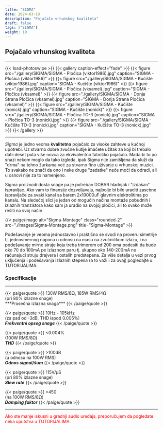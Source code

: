```yaml
---
title: "SIGMA"
date: 2024-03-18
description: "Pojačalo vrhunskog kvaliteta"
draft: false
tags: ["SIGMA"]
weight: 10
---
```

## Pojačalo vrhunskog kvaliteta

<hr>
{{< load-photoswipe >}}
{{< gallery caption-effect="fade" >}}
  {{< figure src="./gallery/SIGMA/SIGMA - Pločica (viktor1986).jpg" caption="SIGMA - Pločica (viktor1986)" >}}
  {{< figure src="./gallery/SIGMA/SIGMA - Kućište (viktor1986).jpg" caption="SIGMA - Kućište (viktor1986)" >}}
  {{< figure src="./gallery/SIGMA/SIGMA - Pločica (vksamel).jpg" caption="SIGMA - Pločica (vksamel)" >}}
  {{< figure src="./gallery/SIGMA/SIGMA - Donja Strana Pločica (vksamel).jpg" caption="SIGMA - Donja Strana Pločica (vksamel)" >}}
  {{< figure src="./gallery/SIGMA/SIGMA - Kučište (nonick).jpg" caption="SIGMA - Kučište (nonick)" >}}
  {{< figure src="./gallery/SIGMA/SIGMA - Pločica TO-3 (nonick).jpg" caption="SIGMA - Pločica TO-3 (nonick).jpg" >}}
  {{< figure src="./gallery/SIGMA/SIGMA - Kučište TO-3 (nonick).jpg" caption="SIGMA - Kučište TO-3 (nonick).jpg" >}}
{{< /gallery >}}
<hr>

*Sigma* je jedno veoma **kvalitetno** pojačalo za visoke zahteve u kućnoj upotrebi. Uz stvarno dobre zvučne kutije imačete užitak za koji bi trebalo datii deset puta više novca za ekvivalentno fabričko pojačalo. Mada bi to po snazi nekom moglo da tako izgleda, ipak Sigma nije zamišljena da služi da "drma" na tehno žurkama već za stvarno fino uživanje u vrhunskoj muzici. To svakako ne znači da ono i neke druge "zadatke" neće moći da odradi, ali u osnovi nije za to namenjeno.

Sigma proizvodi dosta snage pa je potreban DOBAR hladnjak i "izdašan" ispravljac. Ako vam to finansije dozvoljavaju, najbolje bi bilo uraditi zasebne ispravljače za svaki kanal sa barem 2x10000uF glavnim elektrolitima po kanalu. Na sledećoj slici je jedan od mogučih načina montaže pobudnih i izlaznih tranzistora kako sam ja uradio na svojoj pločici, ali to svako može rešiti na svoj način.

<p>{{< paige/image alt="Sigma-Montage" class="rounded-2" src="./images/Sigma-Montage.png" title="Sigma-Montage" >}}</p>

Podešavanje je veoma jednostavno i praktično se svodi na proveru simetrije tj. jednosmernog napona u odnosu na masu na zvučničkom izlazu, i na podešavanje mirne struje koju treba trimerom od 200 oma podesiti da bude oko 70 do 100mA po izlaznom paru tj. ukupno oko 140-200mA ne računajuci struju drajvera i ostalih predstepena. Za više detalja u vezi prvog uključenja i podešavanja izlaznih stepena (a to važi i za ovaj) pogledajte u TUTORIJALIMA.

### Specifikacije
<hr>
{{< paige/quote >}}
130W RMS/8Ω, 185W RMS/4Ω<br>(pri 80% izlazne snage)<br>***Prosečna izlazna snaga***
{{< /paige/quote >}}

{{< paige/quote >}}
10Hz - 105kHz<br>(za pad od -3dB, THD ispod 0.005%)<br>***Frekventni opseg snage***
{{< /paige/quote >}}

{{< paige/quote >}}
<0.004%<br>(100W RMS/8Ω)<br>***THD***
{{< /paige/quote >}}

{{< paige/quote >}}
&#62;100dB<br>(u odnosu na 100W RMS)<br>***Odnos signal/šum***
{{< /paige/quote >}}

{{< paige/quote >}}
115V/μS<br>(pri 80% izlazne snage)<br>***Slew rate***
{{< /paige/quote >}}

{{< paige/quote >}}
&#62;450<br>(na 100W RMS/8Ω)<br>***Damping faktor***
{{< /paige/quote >}}
<hr>

<p style="color: red;" class="text-center">Ako ste manje iskusni u gradnji audio uređaja, preporučujem da pogledate neka uputstva u TUTORIJALIMA.</p>

